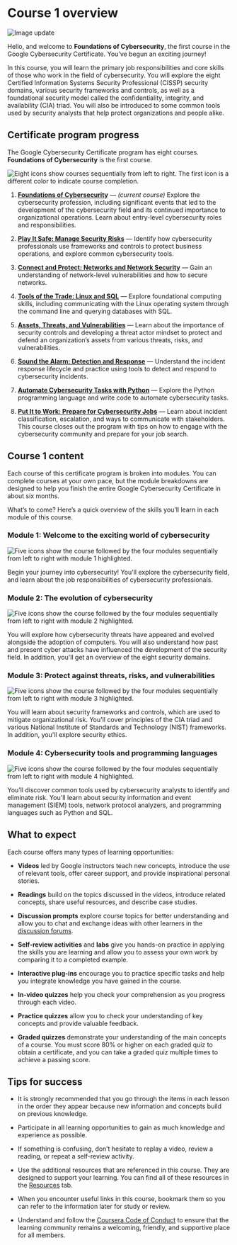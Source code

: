 # Course 1 overview

![Image update](https://d3c33hcgiwev3.cloudfront.net/imageAssetProxy.v1/0dfZD0UNSmigQ8zVJlpwLA_7398e20a4b264425a08fcaed39dd12f1_x-cert-image_Welcome-banner-C1.png?expiry=1716163200000&hmac=QeHDPjsZQHagUbsn3CV_9qSr3mjYlPdHy9TL5aif3Ns)

Hello, and welcome to **Foundations of Cybersecurity**, the first course in the Google Cybersecurity Certificate. You’ve begun an exciting journey!

In this course, you will learn the primary job responsibilities and core skills of those who work in the field of cybersecurity. You will explore the eight Certified Information Systems Security Professional (CISSP) security domains, various security frameworks and controls, as well as a foundational security model called the confidentiality, integrity, and availability (CIA) triad. You will also be introduced to some common tools used by security analysts that help protect organizations and people alike.

## Certificate program progress

The Google Cybersecurity Certificate program has eight courses. **Foundations of Cybersecurity** is the first course.

![Eight icons show courses sequentially from left to right. The first icon is a different color to indicate course completion.](https://d3c33hcgiwev3.cloudfront.net/imageAssetProxy.v1/6XSJVYkRTsirLaWjoKko0A_90d89c72d8714414a6e45aa4b219dff1_S33G003.png?expiry=1716163200000&hmac=TWjkneh7OjoM1LIj1WmmzhVmkS4zZs0Wn8AuDflthIg)

1. [**Foundations of Cybersecurity**](https://www.coursera.org/learn/foundations-of-cybersecurity/home/week/1) — _(current course)_ Explore the cybersecurity profession, including significant events that led to the development of the cybersecurity field and its continued importance to organizational operations. Learn about entry-level cybersecurity roles and responsibilities. 
    
2. [**Play It Safe: Manage Security Risks**](https://www.coursera.org/learn/manage-security-risks/home/week/1) — Identify how cybersecurity professionals use frameworks and controls to protect business operations, and explore common cybersecurity tools.
    
3. [**Connect and Protect: Networks and Network Security**](https://www.coursera.org/learn/networks-and-network-security/home/week/1) — Gain an understanding of network-level vulnerabilities and how to secure networks.
    
4. [**Tools of the Trade: Linux and SQL**](https://www.coursera.org/learn/linux-and-sql/home/week/1) — Explore foundational computing skills, including communicating with the Linux operating system through the command line and querying databases with SQL.
    
5. [**Assets, Threats, and Vulnerabilities**](https://www.coursera.org/learn/assets-threats-and-vulnerabilities/home/week/1) — Learn about the importance of security controls and developing a threat actor mindset to protect and defend an organization’s assets from various threats, risks, and vulnerabilities.
    
6. [**Sound the Alarm: Detection and Response**](https://www.coursera.org/learn/detection-and-response/home/week/1) — Understand the incident response lifecycle and practice using tools to detect and respond to cybersecurity incidents.
    
7. [**Automate Cybersecurity Tasks with Python**](https://www.coursera.org/learn/automate-cybersecurity-tasks-with-python/home/week/1) — Explore the Python programming language and write code to automate cybersecurity tasks.
    
8. [**Put It to Work: Prepare for Cybersecurity Jobs**](https://www.coursera.org/learn/prepare-for-cybersecurity-jobs/home/week/1) — Learn about incident classification, escalation, and ways to communicate with stakeholders. This course closes out the program with tips on how to engage with the cybersecurity community and prepare for your job search.
    

## Course 1 content

Each course of this certificate program is broken into modules. You can complete courses at your own pace, but the module breakdowns are designed to help you finish the entire Google Cybersecurity Certificate in about six months.

What’s to come? Here’s a quick overview of the skills you’ll learn in each module of this course.

### Module **1: Welcome to the exciting world of cybersecurity**

![Five icons show the course followed by the four modules sequentially from left to right with module 1 highlighted.](https://d3c33hcgiwev3.cloudfront.net/imageAssetProxy.v1/Ke_F7c8ST46zqT3cWlESjg_0aeac6544d7c4b028c442b526ad7a5f1_FoundationsCyber-R-001-1.png?expiry=1716163200000&hmac=drYRU5BYNtbLAIyHnlnTPML0Jz2HmVDxs-W7e2M3mUg)

Begin your journey into cybersecurity! You'll explore the cybersecurity field, and learn about the job responsibilities of cybersecurity professionals.

### Module **2: The evolution of cybersecurity**

![Five icons show the course followed by the four modules sequentially from left to right with module 2 highlighted.](https://d3c33hcgiwev3.cloudfront.net/imageAssetProxy.v1/QlZPMeJlTWG5bPoiB65HXQ_ab434e3472c14816ab45b48e82a231f1_FoundationsCyber-R-001-2.png?expiry=1716163200000&hmac=MkSCwX88akhl4S40hSlr46ryamR6w6YCNzmWwj-J-5U)

You will explore how cybersecurity threats have appeared and evolved alongside the adoption of computers. You will also understand how past and present cyber attacks have influenced the development of the security field. In addition, you'll get an overview of the eight security domains.

### Module **3: Protect against threats, risks, and vulnerabilities**

![Five icons show the course followed by the four modules sequentially from left to right with module 3 highlighted.](https://d3c33hcgiwev3.cloudfront.net/imageAssetProxy.v1/_UKSkqdPTb-Xd9B8smE8dg_d4999b46ab0344cdb1edbdc83490aef1_FoundationsCyber-R-001-3.png?expiry=1716163200000&hmac=DvfP3D_l9oKWc_5YkU_k8SMJ-dC_gRk0Sr-9McjmjAM)

You will learn about security frameworks and controls, which are used to mitigate organizational risk. You'll cover principles of the CIA triad and various National Institute of Standards and Technology (NIST) frameworks. In addition, you'll explore security ethics.

### Module **4: Cybersecurity tools and programming languages**

![Five icons show the course followed by the four modules sequentially from left to right with module 4 highlighted.](https://d3c33hcgiwev3.cloudfront.net/imageAssetProxy.v1/mPui2kPMTOet2uSC5Y8mXA_98ec1eeec8a64f989970da26500232f1_FoundationsCyber-R-001-4.png?expiry=1716163200000&hmac=iQb9Xev03vwp-zW82A5masE6O8GCoBkCQXMebOdjUmQ)

You’ll discover common tools used by cybersecurity analysts to identify and eliminate risk. You'll learn about security information and event management (SIEM) tools, network protocol analyzers, and programming languages such as Python and SQL.

## What to expect

Each course offers many types of learning opportunities:

- **Videos** led by Google instructors teach new concepts, introduce the use of relevant tools, offer career support, and provide inspirational personal stories. 
    
- **Readings** build on the topics discussed in the videos, introduce related concepts, share useful resources, and describe case studies.
    
- **Discussion prompts** explore course topics for better understanding and allow you to chat and exchange ideas with other learners in the [discussion forums](https://www.coursera.org/learn/foundations-of-cybersecurity/discussions).
    
- **Self-review activities** and **labs** give you hands-on practice in applying the skills you are learning and allow you to assess your own work by comparing it to a completed example.
    
- **Interactive plug-ins** encourage you to practice specific tasks and help you integrate knowledge you have gained in the course.
    
- **In-video quizzes** help you check your comprehension as you progress through each video.
    
- **Practice quizzes** allow you to check your understanding of key concepts and provide valuable feedback.
    
- **Graded quizzes** demonstrate your understanding of the main concepts of a course. You must score 80% or higher on each graded quiz to obtain a certificate, and you can take a graded quiz multiple times to achieve a passing score.
    

## Tips for success

- It is strongly recommended that you go through the items in each lesson in the order they appear because new information and concepts build on previous knowledge.
    
- Participate in all learning opportunities to gain as much knowledge and experience as possible.
    
- If something is confusing, don’t hesitate to replay a video, review a reading, or repeat a self-review activity.
    
- Use the additional resources that are referenced in this course. They are designed to support your learning. You can find all of these resources in the [Resources](https://www.coursera.org/learn/foundations-of-cybersecurity/resources/L1aML) tab.
    
- When you encounter useful links in this course, bookmark them so you can refer to the information later for study or review.
    
- Understand and follow the [Coursera Code of Conduct](https://www.coursera.support/s/article/208280036-Coursera-Code-of-Conduct?) to ensure that the learning community remains a welcoming, friendly, and supportive place for all members.